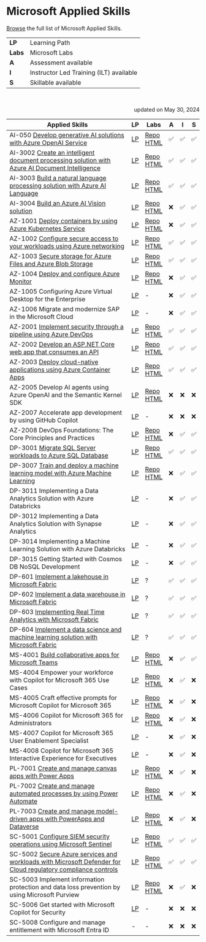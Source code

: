 # Microsoft Applied Skills


[Browse](https://learn.microsoft.com/en-us/credentials/browse/?credential_types=applied%20skills) the full list of Microsoft Applied Skills.
<br>


|   |   |
| - | - |
| **LP**   | Learning Path |
| **Labs** | Microsoft Labs |
| **A**    | Assessment available |
| **I**    | Instructor Led Training (ILT) available |
| **S**    | Skillable available |

<br>
<p align="right">updated on May 30, 2024</p>

| Applied Skills                                                                                                                | LP            | Labs                                     |A|I|S|
| ----------------------------------------------------------------------------------------------------------------------------- | ------------- |------------------------------------------|-|-|-|
| AI-050  [Develop generative AI solutions with Azure OpenAI Service][050 APL]                                                  | [LP][050 LP]  | [Repo][050 Repo]  <br> [HTML][050 HTML]  |✅|✅|✅|
| AI-3002 [Create an intelligent document processing solution with Azure AI Document Intelligence][3002 APL]                    | [LP][3002 LP] | [Repo][3002 Repo] <br> [HTML][3002 HTML] |✅|✅|✅|
| AI-3003 [Build a natural language processing solution with Azure AI Language][3003 APL]                                       | [LP][3003 LP] | [Repo][3003 Repo] <br> [HTML][3003 HTML] |✅|✅|✅|
| AI-3004 [Build an Azure AI Vision solution][3004 APL]                                                                         | [LP][3004 LP] | [Repo][3004 Repo] <br> [HTML][3004 HTML] |❌|✅|✅|
| AZ-1001 [Deploy containers by using Azure Kubernetes Service][1001 APL]                                                       | [LP][1001 LP] | [Repo][1001 Repo] <br> [HTML][1001 HTML] |❌|✅|✅|
| AZ-1002 [Configure secure access to your workloads using Azure networking][1002 APL]                                          | [LP][1002 LP] | [Repo][1002 Repo] <br> [HTML][1002 HTML] |✅|✅|✅|
| AZ-1003 [Secure storage for Azure Files and Azure Blob Storage][1003 APL]                                                     | [LP][1003 LP] | [Repo][1003 Repo] <br> [HTML][1003 HTML] |✅|✅|✅|
| AZ-1004 [Deploy and configure Azure Monitor][1004 APL]                                                                        | [LP][1004 LP] | [Repo][1004 Repo] <br> [HTML][1004 HTML] |❌|✅|✅|
| AZ-1005 Configuring Azure Virtual Desktop for the Enterprise                                                                  | [LP][1005 LP] | -                                        |❌|✅|✅|
| AZ-1006 Migrate and modernize SAP in the Microsoft Cloud                                                                      | [LP][1006 LP] | -                                        |❌|✅|✅|
| AZ-2001 [Implement security through a pipeline using Azure DevOps][2001 APL]                                                  | [LP][2001 LP] | [Repo][2001 Repo] <br> [HTML][2001 HTML] |✅|✅|✅|
| AZ-2002 [Develop an ASP.NET Core web app that consumes an API][2002 APL]                                                      | [LP][2002 LP] | [Repo][2002 Repo] <br> [HTML][2002 HTML] |✅|✅|✅|
| AZ-2003 [Deploy cloud-native applications using Azure Container Apps][2003 APL]                                               | [LP][2003 LP] | [Repo][2003 Repo] <br> [HTML][2003 HTML] |✅|✅|✅|
| AZ-2005 Develop AI agents using Azure OpenAI and the Semantic Kernel SDK                                                      | [LP][2005 LP] | [Repo][2005 Repo] <br> [HTML][2005 HTML] |❌|❌|❌|
| AZ-2007 Accelerate app development by using GitHub Copilot                                                                    | [LP][2007 LP] | -                                        |❌|❌|❌|
| AZ-2008 DevOps Foundations: The Core Principles and Practices                                                                 | [LP][2008 LP] | [Repo][2008 Repo] <br> [HTML][2008 HTML] |❌|✅|✅|
| DP-3001 [Migrate SQL Server workloads to Azure SQL Database][3001 APL]                                                        | [LP][3001 LP] | [Repo][3001 Repo] <br> [HTML][3001 HTML] |✅|✅|✅|
| DP-3007 [Train and deploy a machine learning model with Azure Machine Learning][3007 APL]                                     | [LP][3007 LP] | [Repo][3007 Repo] <br> [HTML][3007 HTML] |❌|✅|✅|
| DP-3011 Implementing a Data Analytics Solution with Azure Databricks                                                          | [LP][3011 LP] | -                                        |❌|✅|✅|
| DP-3012 Implementing a Data Analytics Solution with Synapse Analytics                                                         | [LP][3012 LP] | -                                        |❌|✅|✅|
| DP-3014 Implementing a Machine Learning Solution with Azure Databricks                                                        | [LP][3014 LP] | -                                        |❌|✅|✅|
| DP-3015 Getting Started with Cosmos DB NoSQL Development                                                                      | [LP][3015 LP] | -                                        |❌|✅|✅|
| DP-601  [Implement a lakehouse in Microsoft Fabric][601 APL]                                                                  | [LP][601 LP]  | ?                                        |✅|✅|✅|
| DP-602  [Implement a data warehouse in Microsoft Fabric][602 APL]                                                             | [LP][602 LP]  | ?                                        |✅|✅|✅|
| DP-603  [Implementing Real Time Analytics with Microsoft Fabric][603 APL]                                                     | [LP][603 LP]  | ?                                        |✅|✅|✅|
| DP-604  [Implement a data science and machine learning solution with Microsoft Fabric][604 APL]                               | [LP][604 LP]  | ?                                        |✅|✅|✅|
| MS-4001 [Build collaborative apps for Microsoft Teams][4001 APL]                                                              | [LP][4001 LP] | [Repo][4001 Repo] <br> [HTML][4001 HTML] |❌|✅|✅|
| MS-4004 Empower your workforce with Copilot for Microsoft 365 Use Cases                                                       | [LP][4004 LP] | [Repo][4004 Repo] <br> [HTML][4004 HTML] |❌|✅|❌|
| MS-4005 Craft effective prompts for Microsoft Copilot for Microsoft 365                                                       | [LP][4005 LP] | [Repo][4005 Repo] <br> [HTML][4005 HTML] |❌|✅|❌|
| MS-4006 Copilot for Microsoft 365 for Administrators                                                                          | [LP][4006 LP] | [Repo][4006 Repo] <br> [HTML][4006 HTML] |❌|✅|❌|
| MS-4007 Copilot for Microsoft 365 User Enablement Specialist                                                                  | [LP][4007 LP] | -                                        |❌|✅|❌|
| MS-4008 Copilot for Microsoft 365 Interactive Experience for Executives                                                       | [LP][4008 LP] | -                                        |❌|✅|❌|
| PL-7001 [Create and manage canvas apps with Power Apps][7001 APL]                                                             | [LP][7001 LP] | [Repo][7001 Repo] <br> [HTML][7001 HTML] |❌|✅|❌|
| PL-7002 [Create and manage automated processes by using Power Automate][7002 APL]                                             | [LP][7002 LP] | [Repo][7002 Repo] <br> [HTML][7002 HTML] |❌|✅|❌|
| PL-7003 [Create and manage model-driven apps with PowerApps and Dataverse][7003 APL]                                          | [LP][7003 LP] | [Repo][7003 Repo] <br> [HTML][7003 HTML] |❌|✅|❌|
| SC-5001 [Configure SIEM security operations using Microsoft Sentinel][5001 APL]                                               | [LP][5001 LP] | [Repo][5001 Repo] <br> [HTML][5001 HTML] |✅|✅|✅|
| SC-5002 [Secure Azure services and workloads with Microsoft Defender for Cloud regulatory compliance controls][5002 APL]      | [LP][5002 LP] | [Repo][5002 Repo] <br> [HTML][5002 HTML] |✅|✅|✅|
| SC-5003 Implement information protection and data loss prevention by using Microsoft Purview                                  | [LP][5003 LP] | [Repo][5003 Repo] <br> [HTML][5003 HTML] |❌|✅|❌|
| SC-5006 Get started with Microsoft Copilot for Security                                                                       | [LP][5006 LP] | -                                        |❌|❌|❌|
| SC-5008 Configure and manage entitlement with Microsoft Entra ID                                                              | -             | -                                        |❌|❌|❌|


[050 APL]:  https://learn.microsoft.com/en-us/credentials/applied-skills/develop-generative-ai-solutions-with-azure-openai-service/
[050 LP]:   https://learn.microsoft.com/en-us/training/paths/develop-ai-solutions-azure-openai/
[050 Repo]: https://github.com/MicrosoftLearning/mslearn-openai/tree/main
[050 HTML]: https://microsoftlearning.github.io/mslearn-openai/

[1001 APL]:  https://learn.microsoft.com/en-us/credentials/applied-skills/deploy-containers-by-using-azure-kubernetes-service/
[1001 LP]:   https://learn.microsoft.com/en-us/training/paths/deploy-manage-containers-azure-kubernetes-service/
[1001 Repo]: https://github.com/MicrosoftLearning/deploy-and-manage-containers-with-azure-kubernetes-service
[1001 HTML]: https://github.com/MicrosoftLearning/deploy-and-manage-containers-with-azure-kubernetes-service/blob/master/Instructions/Labs/Complete%20Guided%20Exercise-Deploy%20Applications%20to%20AKS.md

[1002 APL]:  https://learn.microsoft.com/en-us/credentials/applied-skills/configure-secure-workloads-use-azure-virtual-networking/
[1002 LP]:   https://learn.microsoft.com/en-us/training/paths/configure-secure-workloads-using-azure-virtual-networking/
[1002 Repo]: https://github.com/MicrosoftLearning/Configure-secure-access-to-workloads-with-Azure-virtual-networking-services
[1002 HTML]: https://microsoftlearning.github.io/Configure-secure-access-to-workloads-with-Azure-virtual-networking-services/

[1003 APL]:  https://learn.microsoft.com/en-us/credentials/applied-skills/secure-storage-azure-files-azure-blob-storage/
[1003 LP]:   https://learn.microsoft.com/en-us/training/paths/implement-storage-azure-files-azure-blob-storage/
[1003 Repo]: https://github.com/MicrosoftLearning/Secure-storage-for-Azure-Files-and-Azure-Blob-Storage
[1003 HTML]: https://microsoftlearning.github.io/Secure-storage-for-Azure-Files-and-Azure-Blob-Storage/

[1004 APL]:  https://learn.microsoft.com/en-us/credentials/applied-skills/deploy-and-configure-azure-monitor/
[1004 LP]:   https://learn.microsoft.com/en-us/training/paths/deploy-configure-azure-monitor/
[1004 Repo]: https://github.com/MicrosoftLearning/APL-1004-deploy-configure-azure-monitor
[1004 HTML]: https://microsoftlearning.github.io/APL-1004-deploy-configure-azure-monitor/

[1005 LP]:   https://learn.microsoft.com/en-us/training/courses/az-1005

[1006 LP]:   https://learn.microsoft.com/en-us/training/courses/az-1006

[2001 APL]:  https://learn.microsoft.com/en-us/credentials/applied-skills/implement-security-through-pipeline-using-devops/
[2001 LP]:   https://learn.microsoft.com/en-us/training/paths/implement-security-through-pipeline-using-devops/
[2001 Repo]: https://github.com/MicrosoftLearning/implement-security-through-pipeline-using-devops
[2001 HTML]: https://microsoftlearning.github.io/implement-security-through-pipeline-using-devops/

[2002 APL]:  https://learn.microsoft.com/en-us/credentials/applied-skills/develop-an-aspnet-core-web-app-that-consumes-an-api/
[2002 LP]:   https://learn.microsoft.com/en-us/training/paths/develop-asp-core-api/
[2002 Repo]: https://github.com/MicrosoftLearning/APL-2002-develop-aspnet-core-consumes-api
[2002 HTML]: https://microsoftlearning.github.io/APL-2002-develop-aspnet-core-consumes-api/

[2003 APL]:  https://learn.microsoft.com/en-us/credentials/applied-skills/deploy-cloud-native-apps-using-azure-container-apps/
[2003 LP]:   https://learn.microsoft.com/en-us/training/paths/deploy-cloud-native-applications-to-azure-container-apps/
[2003 Repo]: https://github.com/MicrosoftLearning/az-2003-deploy-cloud-native-applications-using-azure-container-apps
[2003 HTML]: https://microsoftlearning.github.io/az-2003-deploy-cloud-native-applications-using-azure-container-apps/

[2005 APL]:  ./
[2005 LP]:   https://learn.microsoft.com/en-us/training/paths/develop-ai-agents-azure-open-ai-semantic-kernel-sdk/
[2005 Repo]: https://github.com/MicrosoftLearning/AZ-2005-Develop-AI-agents-OpenAI-Semantic-Kernel-SDK
[2005 HTML]: https://github.com/MicrosoftLearning/AZ-2005-Develop-AI-agents-OpenAI-Semantic-Kernel-SDK/tree/master/Instructions/Labs

[2007 LP]:   https://learn.microsoft.com/en-us/training/paths/accelerate-app-development-using-github-copilot/

[2008 APL]:  ./
[2008 LP]:   https://learn.microsoft.com/en-us/training/paths/devops-foundations-core-principles-practices/
[2008 Repo]: https://github.com/MicrosoftLearning/AZ-2008_DevOps_Foundations_Core_Principles_Practices
[2008 HTML]: https://microsoftlearning.github.io/AZ-2008_DevOps_Foundations_Core_Principles_Practices/

[3001 APL]:  https://learn.microsoft.com/en-us/credentials/applied-skills/migrate-sql-workloads-azure-sql-database/
[3001 LP]:   https://learn.microsoft.com/en-us/training/paths/migrate-sql-workloads-azure/
[3001 Repo]: https://github.com/MicrosoftLearning/mslearn-sql-migration
[3001 HTML]: https://microsoftlearning.github.io/mslearn-sql-migration/

[3002 APL]:  https://learn.microsoft.com/en-us/credentials/applied-skills/create-intelligent-document-solution-azure-ai/
[3002 LP]:   https://learn.microsoft.com/en-us/training/paths/extract-data-from-forms-document-intelligence/
[3002 Repo]: https://github.com/MicrosoftLearning/mslearn-ai-document-intelligence
[3002 HTML]: https://microsoftlearning.github.io/mslearn-ai-document-intelligence

[3003 APL]:  https://learn.microsoft.com/en-us/credentials/applied-skills/build-natural-language-solution-azure-ai/
[3003 LP]:   https://learn.microsoft.com/en-us/training/paths/develop-language-solutions-azure-ai/
[3003 Repo]: https://github.com/MicrosoftLearning/mslearn-ai-language
[3003 HTML]: https://microsoftlearning.github.io/mslearn-ai-language

[3004 APL]:  https://learn.microsoft.com/en-us/credentials/applied-skills/build-azure-ai-vision-solution/
[3004 LP]:   https://learn.microsoft.com/en-us/training/paths/create-computer-vision-solutions-azure-ai/
[3004 Repo]: https://github.com/MicrosoftLearning/mslearn-ai-vision
[3004 HTML]: https://microsoftlearning.github.io/mslearn-ai-vision/

[3007 APL]:  https://learn.microsoft.com/en-us/credentials/applied-skills/train-and-deploy-a-machine-learning-model-with-azure-machine-learning/
[3007 LP]:   https://learn.microsoft.com/en-us/training/paths/train-deploy-machine-learning-model/
[3007 Repo]: https://github.com/MicrosoftLearning/mslearn-azure-ml
[3007 HTML]: https://microsoftlearning.github.io/mslearn-azure-ml/Instructions/11-Deploy-online-endpoint.html

[3011 LP]:   https://learn.microsoft.com/en-us/training/paths/data-engineer-azure-databricks/

[3012 LP]:   https://learn.microsoft.com/en-us/training/courses/DP-3012

[3014 LP]:   https://learn.microsoft.com/en-us/training/paths/build-operate-machine-learning-solutions-azure-databricks/

[3015 LP]:   https://learn.microsoft.com/en-us/training/courses/dp-3015

[601 APL]:   https://learn.microsoft.com/en-us/credentials/applied-skills/implement-lakehouse-microsoft-fabric/
[601 LP]:    https://learn.microsoft.com/en-us/training/paths/implement-lakehouse-microsoft-fabric/
[601 Repo]:  ./
[601 HTML]:  ./

[602 APL]:   https://learn.microsoft.com/en-us/credentials/applied-skills/work-with-data-warehouses-using-microsoft-fabric/
[602 LP]:    https://learn.microsoft.com/en-us/training/paths/work-with-data-warehouses-using-microsoft-fabric/
[602 Repo]:  ./
[602 HTML]:  ./

[603 APL]:   https://learn.microsoft.com/en-us/credentials/applied-skills/implement-a-real-time-intelligence-solution-with-microsoft-fabric/
[603 LP]:    https://learn.microsoft.com/en-us/training/paths/explore-real-time-analytics-microsoft-fabric/
[603 Repo]:  ./
[603 HTML]:  ./

[604 APL]:   https://learn.microsoft.com/en-us/credentials/applied-skills/implement-a-data-science-and-machine-learning-solution-with-microsoft-fabric/
[604 LP]:    https://learn.microsoft.com/en-us/training/paths/implement-data-science-machine-learning-fabric/
[604 Repo]:  ./
[604 HTML]:  ./

[4001 APL]:  https://learn.microsoft.com/en-us/credentials/applied-skills/build-collaborative-apps-microsoft-teams/
[4001 LP]:   https://learn.microsoft.com/en-us/training/paths/build-collaborative-apps-microsoft-teams/
[4001 Repo]: https://github.com/MicrosoftLearning/MS-4001-Build-collaborative-apps-for-Microsoft-Teams
[4001 HTML]: https://microsoftlearning.github.io/MS-4001-Build-collaborative-apps-for-Microsoft-Teams/

[4004 APL]:  ./
[4004 LP]:   https://learn.microsoft.com/en-us/training/paths/empower-workforce-copilot-use-cases/
[4004 Repo]: https://github.com/MicrosoftLearning/MS-4004-Empower-workforce-copilot-use-cases
[4004 HTML]: https://github.com/MicrosoftLearning/MS-4004-Empower-workforce-copilot-use-cases/tree/master/Instructions

[4005 APL]:  ./
[4005 LP]:   https://learn.microsoft.com/en-us/training/paths/craft-effective-prompts-copilot-microsoft-365/
[4005 Repo]: https://github.com/MicrosoftLearning/MS-4005-Craft-effective-prompts-for-Microsoft-Copilot-for-Microsoft-365/
[4005 HTML]: https://github.com/MicrosoftLearning/MS-4005-Craft-effective-prompts-for-Microsoft-Copilot-for-Microsoft-365/tree/master/Instructions

[4006 APL]:  ./
[4006 LP]:   https://learn.microsoft.com/en-us/training/courses/ms-4006
[4006 Repo]: https://github.com/MicrosoftLearning/MS-4006-Copilot-for-Microsoft-365-for-Administrators
[4006 HTML]: https://github.com/MicrosoftLearning/MS-4006-Copilot-for-Microsoft-365-for-Administrators/tree/master/Instructions

[4007 APL]:  ./
[4007 LP]:   https://learn.microsoft.com/en-us/training/paths/explore-how-drive-adoption-microsoft-copilot-m365/
[4007 Repo]: ./
[4007 HTML]: ./

[4008 APL]:  ./
[4008 LP]:   https://learn.microsoft.com/en-us/training/paths/microsoft-copilot-for-microsoft-365-executive-challenge/
[4008 Repo]: ./
[4008 HTML]: ./

[5001 APL]:  https://learn.microsoft.com/en-us/credentials/applied-skills/configure-siem-security-operations-using-microsoft-sentinel/
[5001 LP]:   https://learn.microsoft.com/en-us/training/paths/configure-security-information-event-management-operations-using-microsoft-sentinel/
[5001 Repo]: https://github.com/MicrosoftLearning/APL-5001-configure-siem-security-operations-using-microsoft-sentinel
[5001 HTML]: https://microsoftlearning.github.io/APL-5001-configure-siem-security-operations-using-microsoft-sentinel/

[5002 APL]:  https://learn.microsoft.com/en-us/credentials/applied-skills/secure-azure-services-and-workloads-with-microsoft-defender-for-cloud-regulatory-compliance-controls/
[5002 LP]:   https://learn.microsoft.com/en-us/training/paths/secure-azure-services-workloads-defender-cloud/
[5002 Repo]: https://github.com/MicrosoftLearning/Secure-Azure-with-Microsoft-Defender-Cloud-Compliance-Controls
[5002 HTML]: https://microsoftlearning.github.io/Secure-Azure-with-Microsoft-Defender-Cloud-Compliance-Controls/

[5003 APL]:  ./
[5003 LP]:   https://learn.microsoft.com/en-us/training/paths/purview-implement-information-protection-data-loss-prevention/
[5003 Repo]: https://github.com/MicrosoftLearning/SC-5003_Information-protection-and-Data-Loss-Prevention
[5003 HTML]: https://microsoftlearning.github.io/SC-5003_Information-protection-and-Data-Loss-Prevention/

[5006 APL]:  ./
[5006 LP]:   https://learn.microsoft.com/en-us/training/paths/security-copilot-and-ai/
[5006 Repo]: ./
[5006 HTML]: ./

[5008 ALP]:  ./
[5008 LP]:   ./
[5008 Repo]: ./
[5008 HTML]: ./

[7001 APL]:  https://learn.microsoft.com/en-us/credentials/applied-skills/create-manage-canvas-apps-power-apps/
[7001 LP]:   https://learn.microsoft.com/en-us/training/paths/create-manage-canvas-apps-power-apps/
[7001 Repo]: https://github.com/MicrosoftLearning/PL-7001-Create-and-manage-canvas-apps-with-Power-Apps
[7001 HTML]: https://github.com/MicrosoftLearning/PL-7001-Create-and-manage-canvas-apps-with-Power-Apps/tree/master/Instructions

[7002 APL]:  https://learn.microsoft.com/en-us/credentials/applied-skills/create-and-manage-automated-processes-with-power-automate/
[7002 LP]:   https://learn.microsoft.com/en-us/training/paths/create-manage-automated-processes-by-using-power-automate/
[7002 Repo]: https://github.com/MicrosoftLearning/PL-7002-Create-and-Manage-Automated-Processes-by-using-Power-Automate
[7002 HTML]: https://github.com/MicrosoftLearning/PL-7002-Create-and-Manage-Automated-Processes-by-using-Power-Automate/tree/master/Instructions

[7003 APL]:  https://learn.microsoft.com/en-us/credentials/applied-skills/create-and-manage-model-driven-apps-with-power-apps-and-dataverse/   
[7003 LP]:   https://learn.microsoft.com/en-us/training/paths/create-manage-model-driven-apps/   
[7003 Repo]: https://github.com/MicrosoftLearning/PL-7003-Create-and-manage-model-driven-apps-with-Power-Apps-and-Dataverse
[7003 HTML]: https://github.com/MicrosoftLearning/PL-7003-Create-and-manage-model-driven-apps-with-Power-Apps-and-Dataverse/tree/master/Instructions
